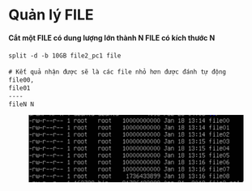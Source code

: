 # Quản lý FILE

#### Cắt một FILE có dung lượng lớn thành N FILE có kích thước N

```
split -d -b 10GB file2_pc1 file

# Kết quả nhận được sẽ là các file nhỏ hơn được đánh tự động
file00,
file01
----
fileN N
```

<figure><img src="../.gitbook/assets/image (1).png" alt=""><figcaption></figcaption></figure>
